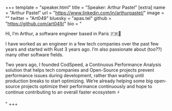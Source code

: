 +++
template = "speaker.html"
title = "Speaker: Arthur Pastel"
[extra]
  name = "Arthur Pastel"
  url = "https://www.linkedin.com/in/arthurpastel/"
  image = ""
  twitter = "Art049"
  bluesky = "apas.tel"
  github = "https://github.com/art049/"
  bio = "<p>Hi, I’m Arthur, a software engineer based in Paris 🇫🇷🥖</p><p>I have worked as an engineer in a few tech companies over the past few years and started with Rust 3 years ago. I’m also passionate about (too??) many other software fields.</p><p>Two years ago, I founded CodSpeed, a Continuous Performance Analysis solution that helps tech companies and Open-Source projects prevent performance issues during development, rather than waiting until production breaks to start optimizing. We’re already helping some big open-source projects optimize their performance continuously and hope to continue contributing to an overall faster ecosystem ⚡️</p>"
+++
